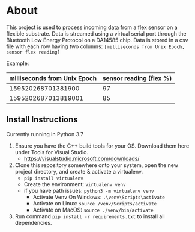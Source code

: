 # About

This project is used to process incoming data from a flex sensor on a flexible substrate. Data is streamed using a
virtual serial port through the Bluetooth Low Energy Protocol on a DA14585 chip. Data is stored in a csv file with each
row having two columns: `[milliseconds from Unix Epoch, sensor flex reading]`


Example:

| milliseconds from Unix Epoch | sensor reading (flex %)|
| ----------- | ----------- |
159520268701381900 | 97
1595202687013819001| 85


## Install Instructions
Currently running in Python 3.7
1. Ensure you have the C++ build tools for your OS. Download them here under Tools for Visual Studio.
    - https://visualstudio.microsoft.com/downloads/
2. Clone this repository somewhere onto your system, open the new project directory, and create & activate a virtualenv.
    - `pip install virtualenv`
    - Create the environment: `virtualenv venv`
    - if you have path issues: `python3 -m virtualenv venv`
        - Activate Venv On Windows: `.\venv\Scripts\activate`
        - Activate on Linux: `source /venv/Scripts/activate`
        - Activate on MacOS: `source ./venv/bin/activate`
4. Run command `pip install -r requirements.txt` to install all dependencies.

